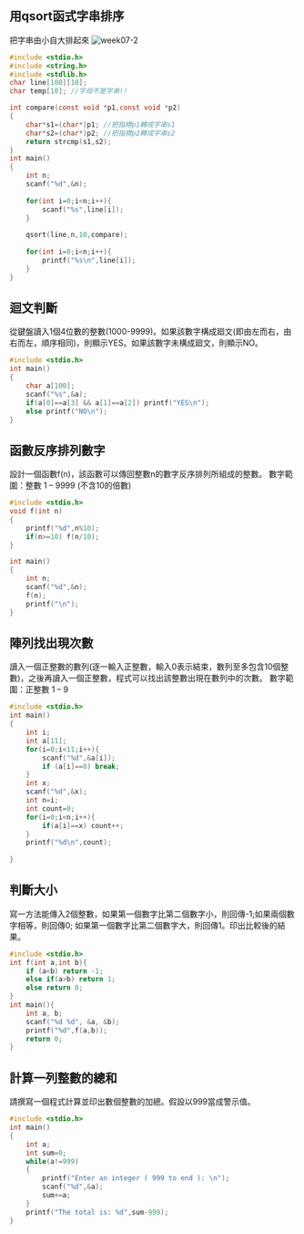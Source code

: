 ## 用qsort函式字串排序
把字串由小自大排起來
![week07-2](https://user-images.githubusercontent.com/79676845/114121739-7d4b7600-9921-11eb-9b96-c5cc5256406f.jpg)

```c
#include <stdio.h>
#include <string.h>
#include <stdlib.h>
char line[100][10];
char temp[10]; //字母不是字串!!

int compare(const void *p1,const void *p2)
{
	char*s1=(char*)p1; //把指標p1轉成字串s1
	char*s2=(char*)p2; //把指標p2轉成字串s2
	return strcmp(s1,s2);
}
int main()
{
	int n;
	scanf("%d",&n);
	
	for(int i=0;i<n;i++){
		scanf("%s",line[i]);
	}
	
	qsort(line,n,10,compare);
	
	for(int i=0;i<n;i++){
		printf("%s\n",line[i]);
	}
}
```

## 迴文判斷
從鍵盤讀入1個4位數的整數(1000-9999)。如果該數字構成廻文(即由左而右，由右而左，順序相同)，則顯示YES。如果該數字未構成廻文，則顯示NO。
```c
#include <stdio.h>
int main()
{
	char a[100];
	scanf("%s",&a);
	if(a[0]==a[3] && a[1]==a[2]) printf("YES\n");
	else printf("NO\n");
}
```

## 函數反序排列數字
設計一個函數f(n)，該函數可以傳回整數n的數字反序排列所組成的整數。 
數字範圍：整數 1 – 9999 (不含10的倍數) 
```c
#include <stdio.h>
void f(int n)
{
	printf("%d",n%10);
	if(n>=10) f(n/10);
}

int main()
{
	int n;
	scanf("%d",&n);
	f(n);
	printf("\n");	
}
```

## 陣列找出現次數
讀入一個正整數的數列(逐一輸入正整數，輸入0表示結束，數列至多包含10個整數)，之後再讀入一個正整數，程式可以找出該整數出現在數列中的次數。 
數字範圍：正整數 1 – 9 
```c
#include <stdio.h>
int main()
{
	int i;
	int a[11];
	for(i=0;i<11;i++){
		scanf("%d",&a[i]);
		if (a[i]==0) break;
	}
	int x;
	scanf("%d",&x);
	int n=i;
	int count=0;
	for(i=0;i<n;i++){
		if(a[i]==x) count++;
	}
	printf("%d\n",count);
	
}

```

## 判斷大小
寫一方法能傳入2個整數，如果第一個數字比第二個數字小，則回傳-1;如果兩個數字相等，則回傳0; 如果第一個數字比第二個數字大，則回傳1。印出比較後的結果。
```c
#include <stdio.h>
int f(int a,int b){
	if (a<b) return -1;
	else if(a>b) return 1;
	else return 0;
}
int main(){
    int a, b;
    scanf("%d %d", &a, &b);
    printf("%d",f(a,b));
    return 0;
}

```

## 計算一列整數的總和
請撰寫一個程式計算並印出數個整數的加總。假設以999當成警示值。
```c
#include <stdio.h>
int main()
{
	int a;
	int sum=0;
	while(a!=999)
	{
		printf("Enter an integer ( 999 to end ): \n");
		scanf("%d",&a);
		sum+=a;
	}
	printf("The total is: %d",sum-999);
}

```
